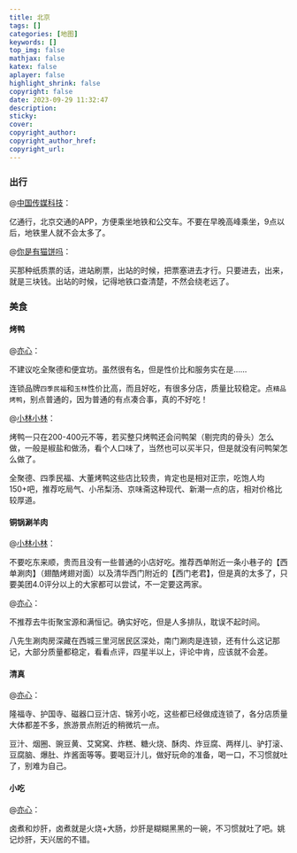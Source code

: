 ```yaml
---
title: 北京
tags: []
categories: [地图]
keywords: []
top_img: false
mathjax: false
katex: false
aplayer: false
highlight_shrink: false
copyright: false
date: 2023-09-29 11:32:47
description:
sticky:
cover:
copyright_author:
copyright_author_href:
copyright_url:
---
```


### 出行

@[中国传媒科技](https://www.zhihu.com/question/583081375/answer/2885870400)：

亿通行，北京交通的APP，方便乘坐地铁和公交车。不要在早晚高峰乘坐，9点以后，地铁里人就不会太多了。


@[你是有猫饼吗](https://www.zhihu.com/question/583081375/answer/2885395996)：

买那种纸质票的话，进站刷票，出站的时候，把票塞进去才行。只要进去，出来，就是三块钱。出站的时候，记得地铁口查清楚，不然会绕老远了。


### 美食

#### 烤鸭

@[亦心](https://zhuanlan.zhihu.com/p/606668309)：

不建议吃全聚德和便宜坊。虽然很有名，但是性价比和服务实在是……

连锁品牌`四季民福`和`玉林`性价比高，而且好吃，有很多分店，质量比较稳定。点`精品烤鸭`，别点普通的，因为普通的有点凑合事，真的不好吃！


@[小林小林](https://zhuanlan.zhihu.com/p/367120493)：

烤鸭一只在200-400元不等，若买整只烤鸭还会问鸭架（剔完肉的骨头）怎么做，一般是椒盐和做汤，看个人口味了，当然也可以买半只，但是就没有问鸭架怎么做了。

全聚德、四季民福、大董烤鸭这些店比较贵，肯定也是相对正宗，吃饱人均150+吧，推荐吃局气、小吊梨汤、京味斋这种现代、新潮一点的店，相对价格比较厚道。


#### 铜锅涮羊肉

@[小林小林](https://zhuanlan.zhihu.com/p/367120493)：

不要吃东来顺，贵而且没有一些普通的小店好吃。推荐西单附近一条小巷子的【西单涮肉】（翅酷烤翅对面）以及清华西门附近的【西门老君】，但是真的太多了，只要美团4.0评分以上的大家都可以尝试，不一定要这两家。


@[亦心](https://zhuanlan.zhihu.com/p/606668309)：

不推荐去牛街聚宝源和满恒记。确实好吃，但是人多排队，耽误不起时间。

八先生涮肉房深藏在西城三里河居民区深处，南门涮肉是连锁，还有什么这记那记，大部分质量都稳定，看看点评，四星半以上，评论中肯，应该就不会差。


#### 清真

@[亦心](https://zhuanlan.zhihu.com/p/606668309)：

隆福寺、护国寺、磁器口豆汁店、锦芳小吃，这些都已经做成连锁了，各分店质量大体都差不多，旅游景点附近的稍微坑一点。

豆汁、烟圈、豌豆黄、艾窝窝、炸糕、糖火烧、酥肉、炸豆腐、两样儿、驴打滚、豆腐脑、爆肚、炸酱面等等。要喝豆汁儿，做好玩命的准备，喝一口，不习惯就吐了，别难为自己。

#### 小吃

@[亦心](https://zhuanlan.zhihu.com/p/606668309)：

卤煮和炒肝，卤煮就是火烧+大肠，炒肝是糊糊黑黑的一碗，不习惯就吐了吧。姚记炒肝，天兴居的不错。


